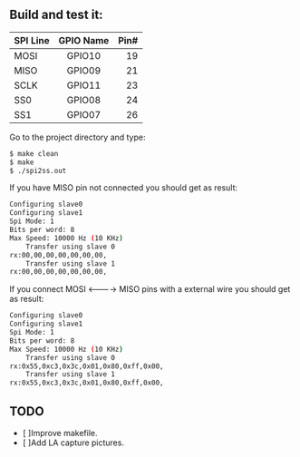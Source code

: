 ## Build and test it:

| SPI Line  | GPIO Name | Pin#  |
| --------- |:---------:| -----:|
| MOSI      | GPIO10    | 19    |
| MISO      | GPIO09    | 21    |
| SCLK      | GPIO11    | 23    |
| SS0       | GPIO08    | 24    |
| SS1       | GPIO07    | 26    |

Go to the project directory and type:
```bash
$ make clean
$ make
$ ./spi2ss.out
```
If you have MISO pin not connected you should get as result:
```bash
Configuring slave0
Configuring slave1
Spi Mode: 1
Bits per word: 8
Max Speed: 10000 Hz (10 KHz)
    Transfer using slave 0
rx:00,00,00,00,00,00,00,
    Transfer using slave 1
rx:00,00,00,00,00,00,00,
```
If you connect MOSI <----> MISO pins with a external wire you should get as 
result:
```bash
Configuring slave0
Configuring slave1
Spi Mode: 1
Bits per word: 8
Max Speed: 10000 Hz (10 KHz)
    Transfer using slave 0
rx:0x55,0xc3,0x3c,0x01,0x80,0xff,0x00,
    Transfer using slave 1
rx:0x55,0xc3,0x3c,0x01,0x80,0xff,0x00,
```

## TODO

- [ ]Improve makefile.
- [ ]Add LA capture pictures. 
